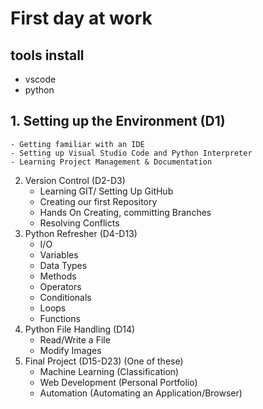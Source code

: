 # First day at work
## tools install
- vscode
- python
## 1. Setting up the Environment (D1)
    - Getting familiar with an IDE
    - Setting up Visual Studio Code and Python Interpreter
    - Learning Project Management & Documentation
 
2. Version Control (D2-D3)
    - Learning GIT/ Setting Up GitHub
    - Creating our first Repository
    - Hands On Creating, committing Branches
    - Resolving Conflicts
3. Python Refresher  (D4-D13)
    - I/O
    - Variables
    - Data Types
    - Methods
    - Operators
    - Conditionals
    - Loops
    - Functions
4. Python File Handling (D14)
    - Read/Write a File
    - Modify Images
5. Final Project (D15-D23) (One of these)
    - Machine Learning (Classification)
    - Web Development (Personal Portfolio)
    - Automation (Automating an Application/Browser)